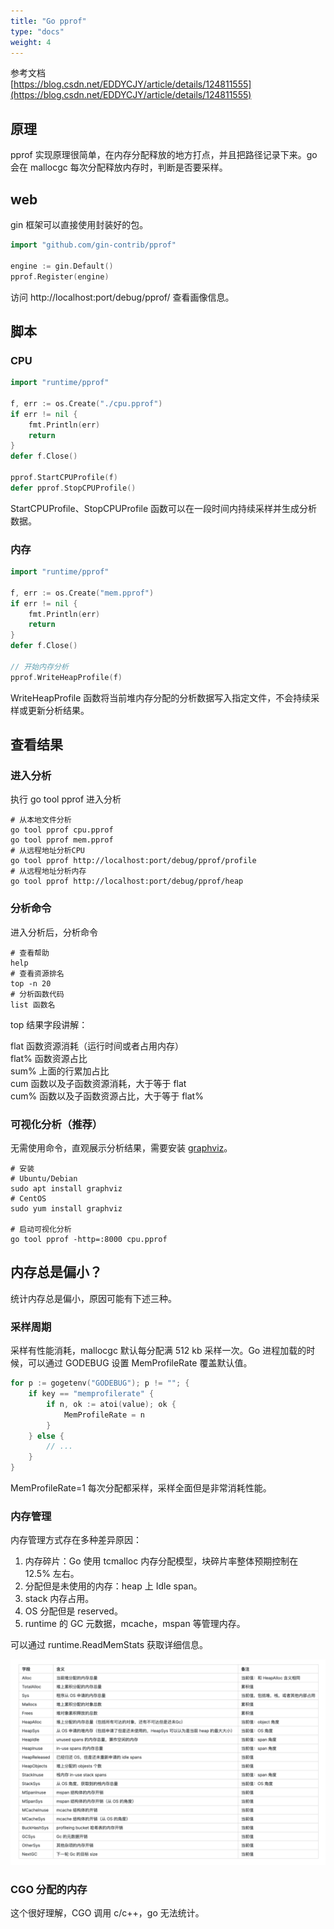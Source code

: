 ```yaml
---
title: "Go pprof"
type: "docs"
weight: 4
---
```


参考文档  
[https://blog.csdn.net/EDDYCJY/article/details/124811555](https://blog.csdn.net/EDDYCJY/article/details/124811555)

## 原理

pprof 实现原理很简单，在内存分配释放的地方打点，并且把路径记录下来。go 会在 mallocgc 每次分配释放内存时，判断是否要采样。

## web

gin 框架可以直接使用封装好的包。

```go
import "github.com/gin-contrib/pprof"

engine := gin.Default()
pprof.Register(engine)
```

访问 http://localhost:port/debug/pprof/ 查看画像信息。

## 脚本

### CPU

```go
import "runtime/pprof"

f, err := os.Create("./cpu.pprof")
if err != nil {
	fmt.Println(err)
	return
}
defer f.Close()

pprof.StartCPUProfile(f)
defer pprof.StopCPUProfile()
```

StartCPUProfile、StopCPUProfile 函数可以在一段时间内持续采样并生成分析数据。

### 内存

```go
import "runtime/pprof"

f, err := os.Create("mem.pprof")
if err != nil {
	fmt.Println(err)
    return
}
defer f.Close()

// 开始内存分析
pprof.WriteHeapProfile(f)
```

WriteHeapProfile 函数将当前堆内存分配的分析数据写入指定文件，不会持续采样或更新分析结果。

## 查看结果

### 进入分析

执行 go tool pprof 进入分析

```shell
# 从本地文件分析
go tool pprof cpu.pprof
go tool pprof mem.pprof
# 从远程地址分析CPU
go tool pprof http://localhost:port/debug/pprof/profile
# 从远程地址分析内存
go tool pprof http://localhost:port/debug/pprof/heap
```

### 分析命令

进入分析后，分析命令

```shell
# 查看帮助
help
# 查看资源排名
top -n 20
# 分析函数代码
list 函数名
```

top 结果字段讲解：

flat 函数资源消耗（运行时间或者占用内存）  
flat% 函数资源占比  
sum% 上面的行累加占比  
cum 函数以及子函数资源消耗，大于等于 flat  
cum% 函数以及子函数资源占比，大于等于 flat%

### 可视化分析（推荐）

无需使用命令，直观展示分析结果，需要安装 [graphviz](https://graphviz.org/download/)。

```shell
# 安装
# Ubuntu/Debian
sudo apt install graphviz
# CentOS
sudo yum install graphviz

# 启动可视化分析
go tool pprof -http=:8000 cpu.pprof
```

## 内存总是偏小？

统计内存总是偏小，原因可能有下述三种。

### 采样周期

采样有性能消耗，mallocgc 默认每分配满 512 kb 采样一次。Go 进程加载的时候，可以通过 GODEBUG 设置 MemProfileRate 覆盖默认值。

```go
for p := gogetenv("GODEBUG"); p != ""; {
    if key == "memprofilerate" {
        if n, ok := atoi(value); ok {
            MemProfileRate = n
        }
    } else {
        // ...
    }
}
```

MemProfileRate=1 每次分配都采样，采样全面但是非常消耗性能。

### 内存管理

内存管理方式存在多种差异原因：

1. 内存碎片：Go 使用 tcmalloc 内存分配模型，块碎片率整体预期控制在 12.5% 左右。
2. 分配但是未使用的内存：heap 上 Idle span。
3. stack 内存占用。
4. OS 分配但是 reserved。
5. runtime 的 GC 元数据，mcache，mspan 等管理内存。

可以通过 runtime.ReadMemStats 获取详细信息。

![ReadMemStats](ReadMemStats.png)

### CGO 分配的内存

这个很好理解，CGO 调用 c/c++，go 无法统计。
